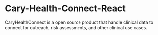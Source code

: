 # Cary-Health-Connect-React
CaryHealthConnect is a open source product that handle clinical data to connect for outreach, risk assessments, and other clinical use cases.
